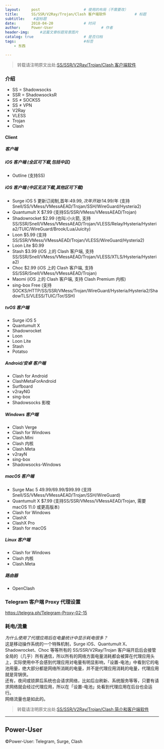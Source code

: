 ```yaml
---
layout:     post                    # 使用的布局（不需要改）
title:      SS/SSR/V2Ray/Trojan/Clash 客户端软件             # 标题 
subtitle:    #副标题
date:       2018-04-20              # 时间
author:     Power-User                      # 作者
header-img:     #这篇文章标题背景图片
catalog: true                       # 是否归档
tags:                               #标签
    - 东西

---
```


> 转载请注明原文出处:[SS/SSR/V2Ray/Trojan/Clash 客户端软件](https://congcong0806.github.io/2018/04/20/SS)

### 介绍
- SS = Shadowsocks
- SSR = ShadowsocksR
- SS ≠ SOCKS5
- SS ≠ VPN
- V2Ray
- VLESS
- Trojan
- Clash

#### Client

##### 客户端

##### iOS 客户端 (全区可下载,包括中区)
- Outline (支持SS)


##### iOS 客户端 (中区无法下载,其他区可下载)
- Surge iOS 5 更新订阅制,首年:$49.99,次年开始:$14.99/年 (支持Snell/SS/VMess/VMessAEAD/Trojan/SSH/WireGuard/Hysteria2)
- Quantumult X  $7.99 (支持SS/SSR/VMess/VMessAEAD/Trojan)
- Shadowrocket $2.99 (也叫:小火箭, 支持SS/SSR/Snell/VMess/VMessAEAD/Trojan/VLESS/Relay/Hysteria/Hysteria2/TUIC/WireGuard/Brook/Lua/Juicity)
- Loon $5.99 (支持SS/SSR/VMess/VMessAEAD/Trojan/VLESS/WireGuard/Hysteria2)
- Loon Lite  $0.99
- Stash $3.99 (iOS 上的 Clash 客户端, 支持SS/SSR/Snell/VMess/VMessAEAD/Trojan/VLESS/XTLS/Hysteria/Hysteria2)
- Choc $2.99 (iOS 上的 Clash 客户端, 支持SS/SSR/Snell/VMess/VMessAEAD/Trojan)
- Maomi (iOS 上的 Clash 客户端, 支持 Clash Premium 内核)
- sing-box Free (支持SOCKS/HTTP/SS/SSR/VMess/Trojan/WireGuard/Hysteria/Hysteria2/ShadowTLS/VLESS/TUIC/Tor/SSH)

##### tvOS 客户端
- Surge iOS 5
- Quantumult X
- Shadowrocket
- Loon
- Loon Lite
- Stash
- Potatso


##### Android/安卓 客户端
- Clash for Android
- ClashMetaForAndroid
- Surfboard
- v2rayNG
- sing-box
- Shadowsocks 影梭

##### Windows 客户端
- Clash Verge
- Clash for Windows
- Clash.Mini
- Clash 内核
- Clash.Meta
- v2rayN
- sing-box
- Shadowsocks-Windows

##### macOS 客户端
- Surge Mac 5 $49.99/$69.99/$99.99 (支持Snell/SS/VMess/VMessAEAD/Trojan/SSH/WireGuard)
- Quantumult X $7.99 (支持SS/SSR/VMess/VMessAEAD/Trojan, 需要 macOS 11.0 或更高版本)
- Clash for Windows
- ClashX
- ClashX Pro
- Stash for macOS

##### Linux 客户端
- Clash for Windows
- Clash 内核
- Clash.Meta


##### 路由器
- OpenClash


### Telegram 客户端 Proxy 代理设置
<https://telegra.ph/Telegram-Proxy-02-15>

### 耗电/流量
*为什么使用了代理应用后在电量统计中显示耗电很多？*<br/>
这是移动操作系统的一个特殊机制，Surge iOS、Quantumult X、Shadowrocket、Choc 等等所有的 SS/SSR/V2Ray/Trojan 客户端开启后会接管全局的（几乎）所有通信，所以所有的网络方面电量消耗都会被算在代理应用头上，实际使用中不会感到代理应用对电量有明显影响，「设置-电池」中看到它的电池用量，绝大部分都是网络所消耗的电量，并不是代理应用消耗的电量，代理应用就是背锅侠。<br>
还有，夜间或锁屏后系统也会请求网络，比如后台刷新、系统服务等等，只要有请求网络就会经过代理应用，所以在「设置-电池」处看到代理应用在后台也会运行。<br>
网络流量也是如此的。


> 转载请注明原文出处:[SS/SSR/V2Ray/Trojan/Clash 简介和客户端软件](https://congcong0806.github.io/2018/04/20/SS)

- - - -

## Power-User
&copy;Power-User: Telegram, Surge, Clash
